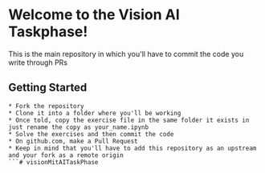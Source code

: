 # Welcome to the Vision AI Taskphase!

This is the main repository in which you'll have to commit the code you write through PRs


## Getting Started
```
* Fork the repository
* Clone it into a folder where you'll be working
* Once told, copy the exercise file in the same folder it exists in just rename the copy as your_name.ipynb
* Solve the exercises and then commit the code
* On github.com, make a Pull Request
* Keep in mind that you'll have to add this repository as an upstream and your fork as a remote origin 
```# visionMitAITaskPhase
